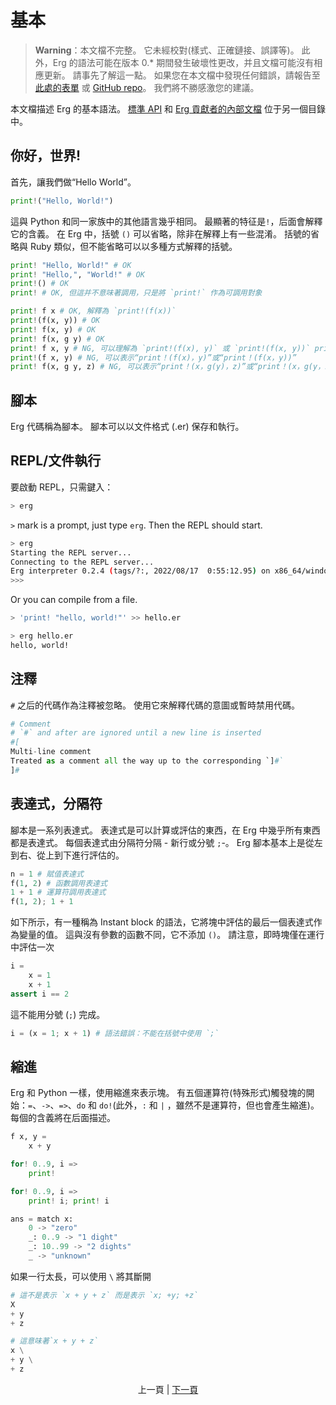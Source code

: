 # 基本

> __Warning__：本文檔不完整。 它未經校對(樣式、正確鏈接、誤譯等)。 此外，Erg 的語法可能在版本 0.* 期間發生破壞性更改，并且文檔可能沒有相應更新。 請事先了解這一點。
> 如果您在本文檔中發現任何錯誤，請報告至 [此處的表單](https://forms.gle/HtLYRfYzWCAaeTGb6) 或 [GitHub repo](https://github.com/mtshiba/TheErgBook/issues/new )。 我們將不勝感激您的建議。

本文檔描述 Erg 的基本語法。 [標準 API](./API/index.md) 和 [Erg 貢獻者的內部文檔](./dev_guide/index.md) 位于另一個目錄中。

## 你好，世界&excl;

首先，讓我們做“Hello World”。

```python
print!("Hello, World!")
```

這與 Python 和同一家族中的其他語言幾乎相同。 最顯著的特征是`!`，后面會解釋它的含義。
在 Erg 中，括號 `()` 可以省略，除非在解釋上有一些混淆。
括號的省略與 Ruby 類似，但不能省略可以以多種方式解釋的括號。

```python
print! "Hello, World!" # OK
print! "Hello,", "World!" # OK
print!() # OK
print! # OK, 但這并不意味著調用，只是將 `print!` 作為可調用對象

print! f x # OK, 解釋為 `print!(f(x))`
print!(f(x, y)) # OK
print! f(x, y) # OK
print! f(x, g y) # OK
print! f x, y # NG, 可以理解為 `print!(f(x), y)` 或 `print!(f(x, y))` print!
print!(f x, y) # NG, 可以表示“print！(f(x)，y)”或“print！(f(x，y))”
print! f(x, g y, z) # NG, 可以表示“print！(x，g(y)，z)”或“print！(x，g(y，z))”
```

## 腳本

Erg 代碼稱為腳本。 腳本可以以文件格式 (.er) 保存和執行。

## REPL/文件執行

要啟動 REPL，只需鍵入：

```sh
> erg
```

`>` mark is a prompt, just type `erg`.
Then the REPL should start.

```sh
> erg
Starting the REPL server...
Connecting to the REPL server...
Erg interpreter 0.2.4 (tags/?:, 2022/08/17  0:55:12.95) on x86_64/windows
>>>
```

Or you can compile from a file.

```sh
> 'print! "hello, world!"' >> hello.er

> erg hello.er
hello, world!
```

## 注釋

`#` 之后的代碼作為注釋被忽略。 使用它來解釋代碼的意圖或暫時禁用代碼。

```python
# Comment
# `#` and after are ignored until a new line is inserted
#[
Multi-line comment
Treated as a comment all the way up to the corresponding `]#`
]#
```

## 表達式，分隔符

腳本是一系列表達式。 表達式是可以計算或評估的東西，在 Erg 中幾乎所有東西都是表達式。
每個表達式由分隔符分隔 - 新行或分號 `;`-。
Erg 腳本基本上是從左到右、從上到下進行評估的。

```python
n = 1 # 賦值表達式
f(1, 2) # 函數調用表達式
1 + 1 # 運算符調用表達式
f(1, 2); 1 + 1
```

如下所示，有一種稱為 Instant block 的語法，它將塊中評估的最后一個表達式作為變量的值。
這與沒有參數的函數不同，它不添加 `()`。 請注意，即時塊僅在運行中評估一次

```python
i =
    x = 1
    x + 1
assert i == 2
```

這不能用分號 (`;`) 完成。

```python
i = (x = 1; x + 1) # 語法錯誤：不能在括號中使用 `;`
```

## 縮進

Erg 和 Python 一樣，使用縮進來表示塊。 有五個運算符(特殊形式)觸發塊的開始：`=`、`->`、`=>`、`do` 和 `do!`(此外，`:` 和 `|` ，雖然不是運算符，但也會產生縮進)。 每個的含義將在后面描述。

```python
f x, y =
    x + y

for! 0..9, i =>
    print!

for! 0..9, i =>
    print! i; print! i

ans = match x:
    0 -> "zero"
    _: 0..9 -> "1 dight"
    _: 10..99 -> "2 dights"
    _ -> "unknown"
```

如果一行太長，可以使用 `\` 將其斷開

```python
# 這不是表示 `x + y + z` 而是表示 `x; +y; +z`
X
+ y
+ z

# 這意味著`x + y + z`
x \
+ y \
+ z
```

<p align='center'>
    上一頁 | <a href='./01_literal.md'>下一頁</a>
</p>
